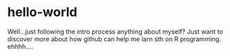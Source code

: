 # hello-world
Well...just following the intro process
anything about myself? Just want to discover more about how github can help me larn sth on R programming.
ehhhh....
